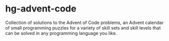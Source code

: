 # hg-advent-code
Collection of solutions to the Advent of Code problems, an Advent calendar of small programming puzzles for a variety of skill sets and skill levels that can be solved in any programming language you like.
